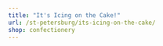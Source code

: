 ```yaml
---
title: "It's Icing on the Cake!"
url: /st-petersburg/its-icing-on-the-cake/
shop: confectionery
---
```

